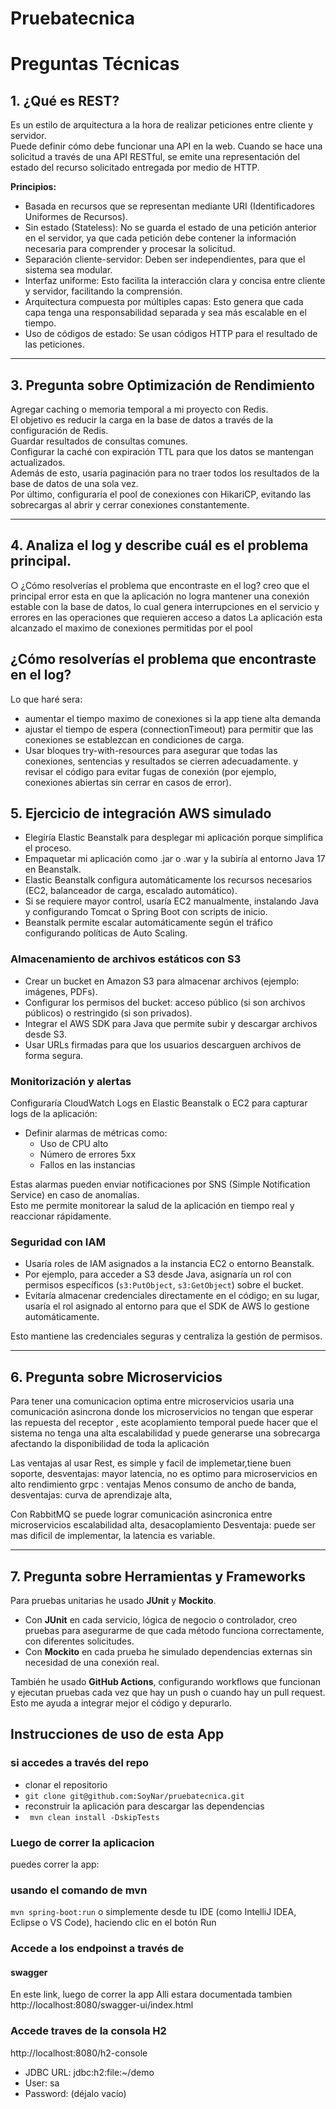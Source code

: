 # Pruebatecnica

# Preguntas Técnicas

## 1. ¿Qué es REST?

Es un estilo de arquitectura a la hora de realizar peticiones entre cliente y servidor.  
Puede definir cómo debe funcionar una API en la web. Cuando se hace una solicitud a través de una API RESTful, se emite una representación del estado del recurso solicitado entregada por medio de HTTP.

**Principios:**

- Basada en recursos que se representan mediante URI (Identificadores Uniformes de Recursos).
- Sin estado (Stateless): No se guarda el estado de una petición anterior en el servidor, ya que cada petición debe contener la información necesaria para comprender y procesar la solicitud.
- Separación cliente-servidor: Deben ser independientes, para que el sistema sea modular.
- Interfaz uniforme: Esto facilita la interacción clara y concisa entre cliente y servidor, facilitando la comprensión.
- Arquitectura compuesta por múltiples capas: Esto genera que cada capa tenga una responsabilidad separada y sea más escalable en el tiempo.
- Uso de códigos de estado: Se usan códigos HTTP para el resultado de las peticiones.

---

## 3. Pregunta sobre Optimización de Rendimiento

Agregar caching o memoria temporal a mi proyecto con Redis.  
El objetivo es reducir la carga en la base de datos a través de la configuración de Redis.  
Guardar resultados de consultas comunes.  
Configurar la caché con expiración TTL para que los datos se mantengan actualizados.  
Además de esto, usaría paginación para no traer todos los resultados de la base de datos de una sola vez.  
Por último, configuraría el pool de conexiones con HikariCP, evitando las sobrecargas al abrir y cerrar conexiones constantemente.

---
## 4. Analiza el log y describe cuál es el problema principal.

○​ ¿Cómo resolverías el problema que encontraste en el log?​
creo que el principal error esta en que la aplicación no logra mantener una conexión estable
con la base de datos, lo cual genera interrupciones en el servicio y errores en las operaciones
que requieren acceso a datos
La aplicación esta alcanzado el maximo de conexiones permitidas por el pool

## ¿Cómo resolverías el problema que encontraste en el log?
Lo que haré sera:
- aumentar el tiempo maximo de conexiones si la app tiene alta demanda
- ajustar el tiempo de espera (connectionTimeout) para permitir que las conexiones
se establezcan en condiciones de carga.
- Usar bloques try-with-resources para asegurar que todas las conexiones, sentencias y resultados se cierren adecuadamente.
 y revisar el código para evitar fugas de conexión (por ejemplo, conexiones abiertas sin cerrar en casos de error).



## 5. Ejercicio de integración AWS simulado

- Elegiría Elastic Beanstalk para desplegar mi aplicación porque simplifica el proceso.
- Empaquetar mi aplicación como .jar o .war y la subiría al entorno Java 17 en Beanstalk.
- Elastic Beanstalk configura automáticamente los recursos necesarios (EC2, balanceador de carga, escalado automático).
- Si se requiere mayor control, usaría EC2 manualmente, instalando Java y configurando Tomcat o Spring Boot con scripts de inicio.
- Beanstalk permite escalar automáticamente según el tráfico configurando políticas de Auto Scaling.

### Almacenamiento de archivos estáticos con S3

- Crear un bucket en Amazon S3 para almacenar archivos (ejemplo: imágenes, PDFs).
- Configurar los permisos del bucket: acceso público (si son archivos públicos) o restringido (si son privados).
- Integrar el AWS SDK para Java que permite subir y descargar archivos desde S3.
- Usar URLs firmadas para que los usuarios descarguen archivos de forma segura.

### Monitorización y alertas

Configuraría CloudWatch Logs en Elastic Beanstalk o EC2 para capturar logs de la aplicación:

- Definir alarmas de métricas como:
    - Uso de CPU alto
    - Número de errores 5xx
    - Fallos en las instancias

Estas alarmas pueden enviar notificaciones por SNS (Simple Notification Service) en caso de anomalías.  
Esto me permite monitorear la salud de la aplicación en tiempo real y reaccionar rápidamente.

### Seguridad con IAM

- Usaría roles de IAM asignados a la instancia EC2 o entorno Beanstalk.
- Por ejemplo, para acceder a S3 desde Java, asignaría un rol con permisos específicos (`s3:PutObject`, `s3:GetObject`) sobre el bucket.
- Evitaría almacenar credenciales directamente en el código; en su lugar, usaría el rol asignado al entorno para que el SDK de AWS lo gestione automáticamente.

Esto mantiene las credenciales seguras y centraliza la gestión de permisos.

---

## 6. Pregunta sobre Microservicios

Para tener una comunicacion optima entre microservicios usaria una comunicación asincrona
donde los microservicios no tengan que esperar las repuesta del receptor ,  este acoplamiento temporal
puede hacer que el sistema no tenga una alta escalabilidad y puede generarse una sobrecarga afectando 
la disponibilidad de toda la aplicación


Las ventajas al usar Rest, es simple y facil de implemetar,tiene buen soporte, desventajas: mayor latencia, no es optimo para microservicios en alto rendimiento
grpc : ventajas Menos consumo de ancho de banda, desventajas: curva de aprendizaje alta,

Con RabbitMQ se puede lograr comunicación asincronica entre microservicios
escalabilidad alta, desacoplamiento
Desventaja: puede ser mas dificil de implementar, la  latencia es variable.

---

## 7. Pregunta sobre Herramientas y Frameworks

Para pruebas unitarias he usado **JUnit** y **Mockito**.

- Con **JUnit** en cada servicio, lógica de negocio o controlador, creo pruebas para asegurarme de que cada método funciona correctamente, con diferentes solicitudes.
- Con **Mockito** en cada prueba he simulado dependencias externas sin necesidad de una conexión real.

También he usado **GitHub Actions**, configurando workflows que funcionan y ejecutan pruebas cada vez que hay un push o cuando hay un pull request.  
Esto me ayuda a integrar mejor el código y depurarlo.

## Instrucciones de uso de esta App

### si accedes a través del repo
- clonar el repositorio
- ``` git clone git@github.com:SoyNar/pruebatecnica.git ```
- reconstruir la aplicación para descargar las dependencias
- ``` mvn clean install -DskipTests```
### Luego de correr la aplicacion 
puedes correr la app:
### usando el comando de mvn

``` mvn spring-boot:run ```
o simplemente desde tu IDE (como IntelliJ IDEA, Eclipse o VS Code),
 haciendo clic en el botón Run

### Accede a los endpoinst a través de 
#### swagger
En este link, luego de correr la app
Alli estara documentada tambien
http://localhost:8080/swagger-ui/index.html

### Accede traves de la consola H2
 http://localhost:8080/h2-console
 - JDBC URL: jdbc:h2:file:~/demo
 - User: sa
 - Password: (déjalo vacío)


